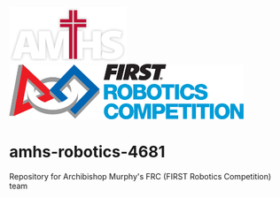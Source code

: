 
<img src="img/amhs-logo-white-160.png" height="100">&nbsp;&nbsp;&nbsp;<img src="img/frc-logo-190.jpg" height="100">

# amhs-robotics-4681
Repository for Archibishop Murphy's FRC (FIRST Robotics Competition) team

